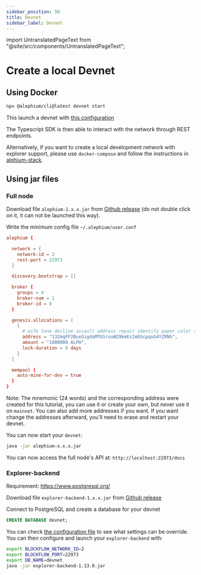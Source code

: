 ```yaml
---
sidebar_position: 50
title: Devnet
sidebar_label: Devnet
---
```


import UntranslatedPageText from "@site/src/components/UntranslatedPageText";

<UntranslatedPageText />

# Create a local Devnet

## Using Docker

```sh
npx @alephium/cli@latest devnet start
```

This launch a devnet with [this configuration](https://github.com/alephium/alephium-web3/blob/master/packages/cli/devnet-user.conf)

The Typescript SDK is then able to interact with the network through REST endpoints.

Alternatively, if you want to create a local development network with explorer support, please use `docker-compose` and follow the instructions in [alphium-stack](https://github.com/alephium/alephium-stack#devnet).

## Using jar files

### Full node

Download file `alephium-1.x.x.jar` from [Github release](https://github.com/alephium/alephium/releases/latest) (do not double click on it, it can not be launched this way).

Write the minimum config file `~/.alephium/user.conf`

```conf
alephium {

  network = {
    network-id = 2
    rest-port = 22973
  }

  discovery.bootstrap = []

  broker {
    groups = 4
    broker-num = 1
    broker-id = 0
  }

  genesis.allocations = [
    {
      # wife tone decline assault address repair identify paper color taxi miss crucial resist rebuild man enforce ocean swim nuclear gallery clay hold armed green
      address = "132mqFF2BuxGigdaMTGSruuW29kmEs2eEGcpquG4YZRNh",
      amount = "1000000 ALPH",
      lock-duration = 0 days
    }
  ]

  mempool {
    auto-mine-for-dev = true
  }
}
```

Note: The mnemonic (24 words) and the corresponding address were created for this tutorial, you can use it or create your own, but never use it on `mainnet`.
      You can also add more addresses if you want. If you want change the addresses afterward, you'll need to erase and restart your devnet.


You can now start your `devnet`:

```sh
java -jar alephium-x.x.x.jar
```

You can now access the full node's API at: `http://localhost:22973/docs`

### Explorer-backend

Requirement: https://www.postgresql.org/

Download file `explorer-backend-1.x.x.jar` from [Github release](https://github.com/alephium/explorer-backend/releases/latest)

Connect to PostgreSQL and create a database for your devnet

```sql
CREATE DATABASE devnet;
```

You can check [the configuration file](https://github.com/alephium/explorer-backend/blob/feature/contract-subcontract/app/src/main/resources/application.conf) to see what settings can be override. You can then configure and launch your `explorer-backend` with:

```sh
export BLOCKFLOW_NETWORK_ID=2
export BLOCKFLOW_PORT=22973
export DB_NAME=devnet
java -jar explorer-backend-1.13.0.jar
